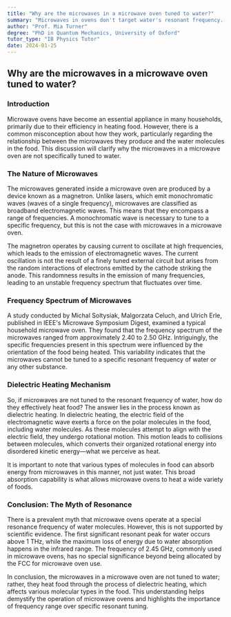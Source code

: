 ```yaml
---
title: "Why are the microwaves in a microwave oven tuned to water?"
summary: "Microwaves in ovens don't target water's resonant frequency. They use broadband waves, generated by a magnetron, to heat food through dielectric heating. The electric field in the waves causes molecules to rotate, generating heat through collisions. This process is not specific to water, and the frequencies actually vary depending on the food."
author: "Prof. Mia Turner"
degree: "PhD in Quantum Mechanics, University of Oxford"
tutor_type: "IB Physics Tutor"
date: 2024-01-25
---
```


## Why are the microwaves in a microwave oven tuned to water?

### Introduction
Microwave ovens have become an essential appliance in many households, primarily due to their efficiency in heating food. However, there is a common misconception about how they work, particularly regarding the relationship between the microwaves they produce and the water molecules in the food. This discussion will clarify why the microwaves in a microwave oven are not specifically tuned to water.

### The Nature of Microwaves
The microwaves generated inside a microwave oven are produced by a device known as a magnetron. Unlike lasers, which emit monochromatic waves (waves of a single frequency), microwaves are classified as broadband electromagnetic waves. This means that they encompass a range of frequencies. A monochromatic wave is necessary to tune to a specific frequency, but this is not the case with microwaves in a microwave oven.

The magnetron operates by causing current to oscillate at high frequencies, which leads to the emission of electromagnetic waves. The current oscillation is not the result of a finely tuned external circuit but arises from the random interactions of electrons emitted by the cathode striking the anode. This randomness results in the emission of many frequencies, leading to an unstable frequency spectrum that fluctuates over time.

### Frequency Spectrum of Microwaves
A study conducted by Michal Soltysiak, Malgorzata Celuch, and Ulrich Erle, published in IEEE's Microwave Symposium Digest, examined a typical household microwave oven. They found that the frequency spectrum of the microwaves ranged from approximately $2.40$ to $2.50$ GHz. Intriguingly, the specific frequencies present in this spectrum were influenced by the orientation of the food being heated. This variability indicates that the microwaves cannot be tuned to a specific resonant frequency of water or any other substance.

### Dielectric Heating Mechanism
So, if microwaves are not tuned to the resonant frequency of water, how do they effectively heat food? The answer lies in the process known as dielectric heating. In dielectric heating, the electric field of the electromagnetic wave exerts a force on the polar molecules in the food, including water molecules. As these molecules attempt to align with the electric field, they undergo rotational motion. This motion leads to collisions between molecules, which converts their organized rotational energy into disordered kinetic energy—what we perceive as heat.

It is important to note that various types of molecules in food can absorb energy from microwaves in this manner, not just water. This broad absorption capability is what allows microwave ovens to heat a wide variety of foods.

### Conclusion: The Myth of Resonance
There is a prevalent myth that microwave ovens operate at a special resonance frequency of water molecules. However, this is not supported by scientific evidence. The first significant resonant peak for water occurs above $1$ THz, while the maximum loss of energy due to water absorption happens in the infrared range. The frequency of $2.45$ GHz, commonly used in microwave ovens, has no special significance beyond being allocated by the FCC for microwave oven use.

In conclusion, the microwaves in a microwave oven are not tuned to water; rather, they heat food through the process of dielectric heating, which affects various molecular types in the food. This understanding helps demystify the operation of microwave ovens and highlights the importance of frequency range over specific resonant tuning.
    